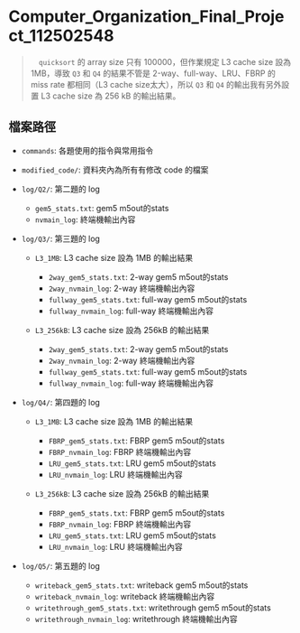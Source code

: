 # Computer_Organization_Final_Project_112502548
>　`quicksort` 的 array size 只有 100000，但作業規定 L3 cache size 設為 1MB，導致 `Q3` 和 `Q4` 的結果不管是 2-way、full-way、LRU、FBRP 的 miss rate 都相同（L3 cache size太大），所以 `Q3` 和 `Q4` 的輸出我有另外設置 L3 cache size 為 256 kB 的輸出結果。


## 檔案路徑

- `commands`: 各題使用的指令與常用指令

- `modified_code/`: 資料夾內為所有有修改 code 的檔案

- `log/Q2/`: 第二題的 log
  - `gem5_stats.txt`: gem5 m5out的stats
  - `nvmain_log`: 終端機輸出內容

- `log/Q3/`: 第三題的 log
  - `L3_1MB`: L3 cache size 設為 1MB 的輸出結果
    - `2way_gem5_stats.txt`: 2-way gem5 m5out的stats
    - `2way_nvmain_log`: 2-way 終端機輸出內容
    - `fullway_gem5_stats.txt`: full-way gem5 m5out的stats
    - `fullway_nvmain_log`: full-way 終端機輸出內容

  - `L3_256kB`: L3 cache size 設為 256kB 的輸出結果
    - `2way_gem5_stats.txt`: 2-way gem5 m5out的stats
    - `2way_nvmain_log`: 2-way 終端機輸出內容
    - `fullway_gem5_stats.txt`: full-way gem5 m5out的stats
    - `fullway_nvmain_log`: full-way 終端機輸出內容
  
- `log/Q4/`: 第四題的 log
  - `L3_1MB`: L3 cache size 設為 1MB 的輸出結果
    - `FBRP_gem5_stats.txt`: FBRP gem5 m5out的stats
    - `FBRP_nvmain_log`: FBRP 終端機輸出內容
    - `LRU_gem5_stats.txt`: LRU gem5 m5out的stats
    - `LRU_nvmain_log`: LRU 終端機輸出內容

  - `L3_256kB`: L3 cache size 設為 256kB 的輸出結果
    - `FBRP_gem5_stats.txt`: FBRP gem5 m5out的stats
    - `FBRP_nvmain_log`: FBRP 終端機輸出內容
    - `LRU_gem5_stats.txt`: LRU gem5 m5out的stats
    - `LRU_nvmain_log`: LRU 終端機輸出內容

- `log/Q5/`: 第五題的 log
  - `writeback_gem5_stats.txt`: writeback gem5 m5out的stats
  - `writeback_nvmain_log`: writeback 終端機輸出內容
  - `writethrough_gem5_stats.txt`: writethrough gem5 m5out的stats
  - `writethrough_nvmain_log`: writethrough 終端機輸出內容
